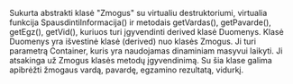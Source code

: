 Sukurta abstrakti klasė "Zmogus" su virtualiu destruktoriumi, virtualia funkcija SpausdintiInformacija() ir metodais getVardas(), getPavarde(), getEgz(), getVid(), kuriuos turi įgyvendinti derived klasė Duomenys.
Klasė Duomenys yra išvestinė klasė (derived) nuo klasės Zmogus. Ji turi parametrą Container, kuris yra naudojamas dinaminiam masyvui laikyti. Ji atsakinga už Zmogus klasės metodų įgyvendinimą. Su šia klase galima apibrėžti žmogaus vardą, pavardę, egzamino rezultatą, vidurkį.

